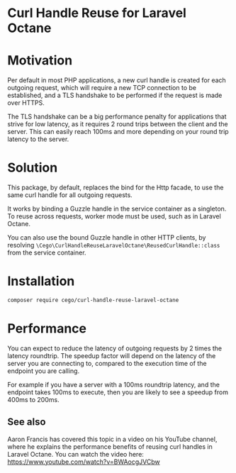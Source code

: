 # Curl Handle Reuse for Laravel Octane

# Motivation

Per default in most PHP applications, a new curl handle is created for each outgoing request, which will require a new TCP connection to be established, and a TLS handshake to be performed if the request is made over HTTPS.

The TLS handshake can be a big performance penalty for applications that strive for low latency, as it requires 2 round trips between the client and the server. This can easily reach 100ms and more depending on your round trip latency to the server.

# Solution

This package, by default, replaces the bind for the Http facade, to use the same curl handle for all outgoing requests.

It works by binding a Guzzle handle in the service container as a singleton. To reuse across requests, worker mode must be used, such as in Laravel Octane.

You can also use the bound Guzzle handle in other HTTP clients, by resolving `\Cego\CurlHandleReuseLaravelOctane\ReusedCurlHandle::class` from the service container.

# Installation

```bash
composer require cego/curl-handle-reuse-laravel-octane
```

# Performance
You can expect to reduce the latency of outgoing requests by 2 times the latency roundtrip. The speedup factor will depend on the latency of the server you are connecting to, compared to the execution time of the endpoint you are calling.

For example if you have a server with a 100ms roundtrip latency, and the endpoint takes 100ms to execute, then you are likely to see a speedup from 400ms to 200ms.

## See also
Aaron Francis has covered this topic in a video on his YouTube channel, where he explains the performance benefits of reusing curl handles in Laravel Octane. You can watch the video here:
https://www.youtube.com/watch?v=BWAocgJVCbw
